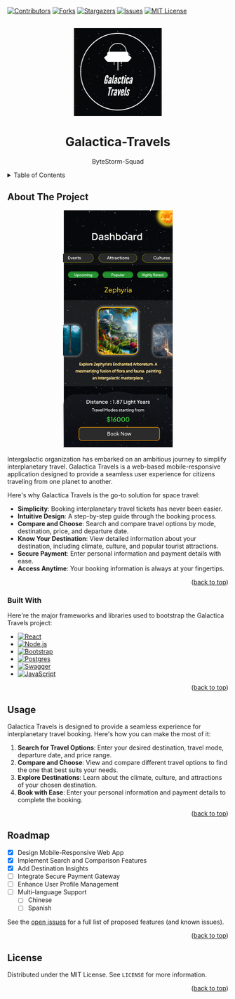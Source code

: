 <a name="readme-top"></a>

[![Contributors][contributors-shield]][contributors-url]
[![Forks][forks-shield]][forks-url]
[![Stargazers][stars-shield]][stars-url]
[![Issues][issues-shield]][issues-url]
[![MIT License][license-shield]][license-url]



<!-- PROJECT LOGO -->
<br />
<div align="center">
  <a href="https://github.com/ByteStorm-Squad/ByteStorm-Squad_Galactica-Travels">
    <img src="asset/Web capture_20-8-2023_23181_www.figma.com.jpeg" alt="Logo" width="200" height="200">
  </a>

  <h1 align="center">Galactica-Travels</h1>

  <p align="center">
    ByteStorm-Squad
    <br />
  </p>
</div>



<!-- TABLE OF CONTENTS -->
<details>
  <summary>Table of Contents</summary>
  <ol>
    <li>
      <a href="#about-the-project">About The Project</a>
      <ul>
        <li><a href="#built-with">Built With</a></li>
      </ul>
    </li>
    <li><a href="#usage">Usage</a></li>
    <li><a href="#roadmap">Roadmap</a></li>
    <li><a href="#license">License</a></li>
  </ol>
</details>



<!-- ABOUT THE PROJECT -->
## About The Project
<div align="center">
  <img src="asset/Pasted%20image.png" alt="Logo" width="250">
</div>

Intergalactic organization has embarked on an ambitious journey to simplify interplanetary travel. Galactica Travels is a web-based mobile-responsive application designed to provide a seamless user experience for citizens traveling from one planet to another.

Here's why Galactica Travels is the go-to solution for space travel:
* **Simplicity**: Booking interplanetary travel tickets has never been easier.
* **Intuitive Design**: A step-by-step guide through the booking process.
* **Compare and Choose**: Search and compare travel options by mode, destination, price, and departure date.
* **Know Your Destination**: View detailed information about your destination, including climate, culture, and popular tourist attractions.
* **Secure Payment**: Enter personal information and payment details with ease.
* **Access Anytime**: Your booking information is always at your fingertips.


<p align="right">(<a href="#readme-top">back to top</a>)</p>



### Built With

Here're the major frameworks and libraries used to bootstrap the Galactica Travels project:

* [![React][React.js]][React-url]
* [![Node.js][Node.js]][Node-url]
* [![Bootstrap][Bootstrap.com]][Bootstrap-url]
* [![Postgres][Postgres.com]][Postgres-url]
* [![Swagger][Swagger.io]][Swagger-url]
* [![JavaScript][JavaScript.com]][JavaScript-url]

<p align="right">(<a href="#readme-top">back to top</a>)</p>

<!-- USAGE EXAMPLES -->
## Usage

Galactica Travels is designed to provide a seamless experience for interplanetary travel booking. Here's how you can make the most of it:

1. **Search for Travel Options**: Enter your desired destination, travel mode, departure date, and price range.
2. **Compare and Choose**: View and compare different travel options to find the one that best suits your needs.
3. **Explore Destinations**: Learn about the climate, culture, and attractions of your chosen destination.
4. **Book with Ease**: Enter your personal information and payment details to complete the booking.

<p align="right">(<a href="#readme-top">back to top</a>)</p>





## Roadmap

- [x] Design Mobile-Responsive Web App
- [x] Implement Search and Comparison Features
- [x] Add Destination Insights
- [ ] Integrate Secure Payment Gateway
- [ ] Enhance User Profile Management
- [ ] Multi-language Support
    - [ ] Chinese
    - [ ] Spanish

See the [open issues](https://github.com/ByteStorm-Squad/ByteStorm-Squad_Galactica-Travels/issues) for a full list of proposed features (and known issues).

<p align="right">(<a href="#readme-top">back to top</a>)</p>


<!-- LICENSE -->
## License

Distributed under the MIT License. See `LICENSE` for more information.

<p align="right">(<a href="#readme-top">back to top</a>)</p>

[contributors-shield]: https://img.shields.io/github/contributors/othneildrew/Best-README-Template.svg?style=for-the-badge
[contributors-url]: https://github.com/ByteStorm-Squad/ByteStorm-Squad_Galactica-Travels/graphs/contributors
[forks-shield]: https://img.shields.io/github/forks/othneildrew/Best-README-Template.svg?style=for-the-badge
[forks-url]: https://github.com/ByteStorm-Squad/ByteStorm-Squad_Galactica-Travels/network/members
[stars-shield]: https://img.shields.io/github/stars/othneildrew/Best-README-Template.svg?style=for-the-badge
[stars-url]: https://github.com/ByteStorm-Squad/ByteStorm-Squad_Galactica-Travels/stargazers
[issues-shield]: https://img.shields.io/github/issues/othneildrew/Best-README-Template.svg?style=for-the-badge
[issues-url]: https://github.com/ByteStorm-Squad/ByteStorm-Squad_Galactica-Travels/issues
[license-shield]: https://img.shields.io/github/license/othneildrew/Best-README-Template.svg?style=for-the-badge
[license-url]: https://github.com/ByteStorm-Squad/ByteStorm-Squad_Galactica-Travels/blob/master/LICENSE.txt
[product-screenshot]: images/screenshot.png
[Next.js]: https://img.shields.io/badge/next.js-000000?style=for-the-badge&logo=nextdotjs&logoColor=white
[Next-url]: https://nextjs.org/
[React.js]: https://img.shields.io/badge/React-20232A?style=for-the-badge&logo=react&logoColor=61DAFB
[React-url]: https://reactjs.org/
[Vue.js]: https://img.shields.io/badge/Vue.js-35495E?style=for-the-badge&logo=vuedotjs&logoColor=4FC08D
[Vue-url]: https://vuejs.org/
[Angular.io]: https://img.shields.io/badge/Angular-DD0031?style=for-the-badge&logo=angular&logoColor=white
[Angular-url]: https://angular.io/
[Svelte.dev]: https://img.shields.io/badge/Svelte-4A4A55?style=for-the-badge&logo=svelte&logoColor=FF3E00
[Svelte-url]: https://svelte.dev/
[Laravel.com]: https://img.shields.io/badge/Laravel-FF2D20?style=for-the-badge&logo=laravel&logoColor=white
[Laravel-url]: https://laravel.com
[Bootstrap.com]: https://img.shields.io/badge/Bootstrap-563D7C?style=for-the-badge&logo=bootstrap&logoColor=white
[Bootstrap-url]: https://getbootstrap.com
[JQuery.com]: https://img.shields.io/badge/jQuery-0769AD?style=for-the-badge&logo=jquery&logoColor=white
[JQuery-url]: https://jquery.com 
[Node.js]: https://img.shields.io/badge/Node.js-43853D?style=for-the-badge&logo=nodedotjs&logoColor=white
[Node-url]: https://nodejs.org/
[Postgres.com]: https://img.shields.io/badge/PostgreSQL-316192?style=for-the-badge&logo=postgresql&logoColor=white
[Postgres-url]: https://www.postgresql.org/
[Swagger.io]: https://img.shields.io/badge/Swagger-85EA2D?style=for-the-badge&logo=swagger&logoColor=white
[Swagger-url]: https://swagger.io/
[JavaScript.com]: https://img.shields.io/badge/JavaScript-F7DF1E?style=for-the-badge&logo=javascript&logoColor=black
[JavaScript-url]: https://www.javascript.com/